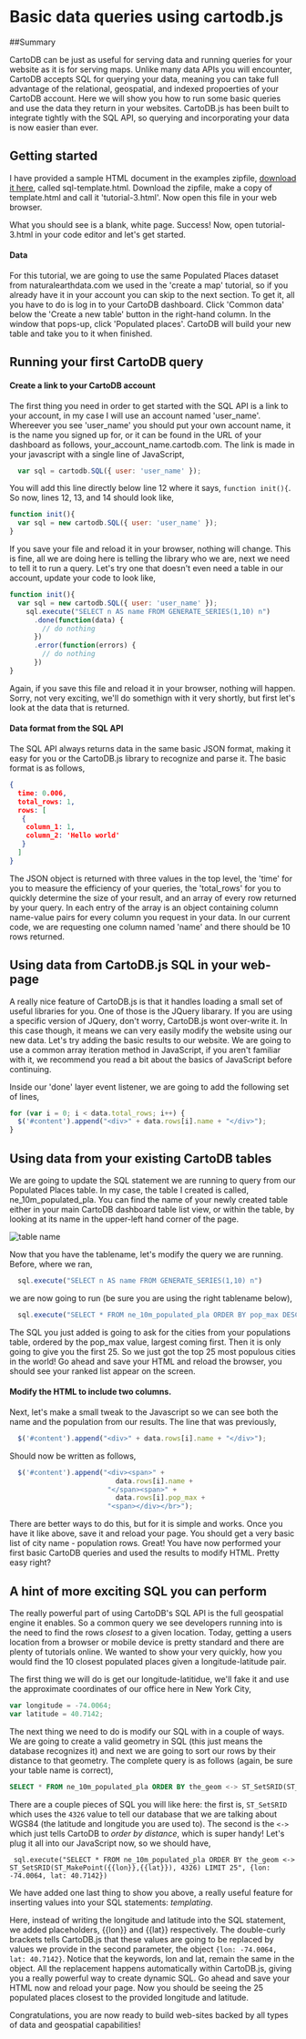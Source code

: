 Basic data queries using cartodb.js
== 

##Summary

CartoDB can be just as useful for serving data and running queries for your website as it is for serving maps. Unlike many data APIs you will encounter, CartoDB accepts SQL for querying your data, meaning you can take full advantage of the relational, geospatial, and indexed propoerties of your CartoDB account. Here we will show you how to run some basic queries and use the data they return in your websites. CartoDB.js has been built to integrate tightly with the SQL API, so querying and incorporating your data is now easier than ever. 

## Getting started

I have provided a sample HTML document in the examples zipfile, [download it here](https://raw.github.com/Vizzuality/CartoDB-Tutorials/master/cartodb-js/data/examples.zip), called sql-template.html. Download the zipfile, make a copy of template.html and call it 'tutorial-3.html'. Now open this file in your web browser.

What you should see is a blank, white page. Success! Now, open tutorial-3.html in your code editor and let's get started.

#### Data

For this tutorial, we are going to use the same Populated Places dataset from naturalearthdata.com we used in the 'create a map' tutorial, so if you already have it in your account you can skip to the next section. To get it, all you have to do is log in to your CartoDB dashboard. Click 'Common data' below the 'Create a new table' button in the right-hand column. In the window that pops-up, click 'Populated places'. CartoDB will build your new table and take you to it when finished. 

## Running your first CartoDB query

#### Create a link to your CartoDB account

The first thing you need in order to get started with the SQL API is a link to your account, in my case I will use an account named 'user_name'. Whereever you see 'user_name' you should put your own account name, it is the name you signed up for, or it can be found in the URL of your dashboard as follows, your_account_name.cartodb.com. The link is made in your javascript with a single line of JavaScript,

```js
  var sql = cartodb.SQL({ user: 'user_name' });
```

You will add this line directly below line 12 where it says, ```function init(){```. So now, lines 12, 13, and 14 should look like,

```js
function init(){
  var sql = new cartodb.SQL({ user: 'user_name' });
}
```

If you save your file and reload it in your browser, nothing will change. This is fine, all we are doing here is telling the library who we are, next we need to tell it to run a query. Let's try one that doesn't even need a table in our account, update your code to look like,

```js
function init(){
  var sql = new cartodb.SQL({ user: 'user_name' });
    sql.execute("SELECT n AS name FROM GENERATE_SERIES(1,10) n")
      .done(function(data) {
        // do nothing
      })
      .error(function(errors) {
        // do nothing
      })
}
```

Again, if you save this file and reload it in your browser, nothing will happen. Sorry, not very exciting, we'll do somethign with it very shortly, but first let's look at the data that is returned.

#### Data format from the SQL API

The SQL API always returns data in the same basic JSON format, making it easy for you or the CartoDB.js library to recognize and parse it. The basic format is as follows,

```json
{
  time: 0.006,
  total_rows: 1,
  rows: [
   {
    column_1: 1,
    column_2: 'Hello world'
   }
  ]
}
```

The JSON object is returned with three values in the top level, the 'time' for you to measure the efficiency of your queries, the 'total_rows' for you to quickly determine the size of your result, and an array of every row returned by your query. In each entry of the array is an object containing column name-value pairs for every column you request in your data. In our current code, we are requesting one column named 'name' and there should be 10 rows returned. 

## Using data from CartoDB.js SQL in your web-page

A really nice feature of CartoDB.js is that it handles loading a small set of useful libraries for you. One of those is the JQuery libarary. If you are using a specific version of JQuery, don't worry, CartoDB.js wont over-write it. In this case though, it means we can very easily modify the website using our new data. Let's try adding the basic results to our website. We are going to use a common array iteration method in JavaScript, if you aren't familiar with it, we recommend you read a bit about the basics of JavaScript before continuing. 

Inside our 'done' layer event listener, we are going to add the following set of lines,

```js
for (var i = 0; i < data.total_rows; i++) {
  $('#content').append("<div>" + data.rows[i].name + "</div>");
}
```

## Using data from your existing CartoDB tables

We are going to update the SQL statement we are running to query from our Populated Places table. In my case, the table I created is called, ne_10m_populated_pla. You can find the name of your newly created table either in your main CartoDB dashboard table list view, or within the table, by looking at its name in the upper-left hand corner of the page.

![table name]()

Now that you have the tablename, let's modify the query we are running. Before, where we ran,

```js
  sql.execute("SELECT n AS name FROM GENERATE_SERIES(1,10) n")
```

we are now going to run (be sure you are using the right tablename below),

```js
  sql.execute("SELECT * FROM ne_10m_populated_pla ORDER BY pop_max DESC LIMIT 25")
```

The SQL you just added is going to ask for the cities from your populations table, ordered by the pop_max value, largest coming first. Then it is only going to give you the first 25. So we just got the top 25 most populous cities in the world! Go ahead and save your HTML and reload the browser, you should see your ranked list appear on the screen. 

#### Modify the HTML to include two columns.

Next, let's make a small tweak to the Javascript so we can see both the name and the population from our results. The line that was previously,

```js
  $('#content').append("<div>" + data.rows[i].name + "</div>");
```

Should now be written as follows,

```js
  $('#content').append("<div><span>" + 
                          data.rows[i].name + 
                        "</span><span>" + 
                          data.rows[i].pop_max +
                        "<span></div></br>");
```

There are better ways to do this, but for it is simple and works. Once you have it like above, save it and reload your page. You should get a very basic list of city name - population rows. Great! You have now performed your first basic CartoDB queries and used the results to modify HTML. Pretty easy right? 

## A hint of more exciting SQL you can perform

The really powerful part of using CartoDB's SQL API is the full geospatial engine it enables. So a common query we see developers running into is the need to find the rows *closest* to a given location. Today, getting a users location from a browser or mobile device is pretty standard and there are plenty of tutorials online. We wanted to show your very quickly, how you would find the 10 closest populated places given a longitude-latitude pair. 

The first thing we will do is get our longitude-latitidue, we'll fake it and use the approximate coordinates of our office here in New York City,

```js
var longitude = -74.0064;
var latitude = 40.7142;
```

The next thing we need to do is modify our SQL with in a couple of ways. We are going to create a valid geometry in SQL (this just means the database recognizes it) and next we are going to sort our rows by their distance to that geometry. The complete query is as follows (again, be sure your table name is correct),

```sql
SELECT * FROM ne_10m_populated_pla ORDER BY the_geom <-> ST_SetSRID(ST_MakePoint(-74.0064, 40.7142), 4326) LIMIT 25
```

There are a couple pieces of SQL you will like here: the first is, ```ST_SetSRID``` which uses the ```4326``` value to tell our database that we are talking about WGS84 (the latitude and longitude you are used to). The second is the ```<->``` which just tells CartoDB to *order by distance*, which is super handy! Let's plug it all into our JavaScript now, so we should have,

```
 sql.execute("SELECT * FROM ne_10m_populated_pla ORDER BY the_geom <-> ST_SetSRID(ST_MakePoint({{lon}},{{lat}}), 4326) LIMIT 25", {lon: -74.0064, lat: 40.7142})
``` 

We have added one last thing to show you above, a really useful feature for inserting values into your SQL statements: *templating*.

Here, instead of writing the longitude and latitude into the SQL statement, we added placeholders, {{lon}} and {{lat}} respectively. The double-curly brackets tells CartoDB.js that these values are going to be replaced by values we provide in the second parameter, the object ```{lon: -74.0064, lat: 40.7142}```. Notice that the keywords, lon and lat, remain the same in the object. All the replacement happens automatically within CartoDB.js, giving you a really powerful way to create dynamic SQL. Go ahead and save your HTML now and reload your page. Now you should be seeing the 25 populated places closest to the provided longitude and latitude. 

Congratulations, you are now ready to build web-sites backed by all types of data and geospatial capabilities!


